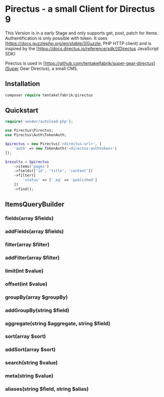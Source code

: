 # Pirectus - a small Client for Directus 9

This Version is in a early Stage and only supports get, post, patch for Items. Authentification is only possible with token.
It uses [https://docs.guzzlephp.org/en/stable/](Guzzle, PHP HTTP client) and is inspired by the [https://docs.directus.io/reference/sdk/](Directus JavaScript SDK)

Pirectus is used in [https://github.com/tentakelfabrik/super-gear-directus](Super Gear Directus), a small CMS.

## Installation

```php
composer require tentakelfabrik/pirectus
```

## Quickstart

```php
require('vendor/autoload.php');

use Pirectus\Pirectus;
use Pirectus\Auth\TokenAuth;

$pirectus = new Pirectus('<directus-url>', [
    'auth' => new TokenAuth('<directus-authtoken>')
]);
```

```php
$results = $pirectus
    ->items('pages')
    ->fields(['id', 'title', 'content'])
    ->filter([
        'status' => ['_eq' => 'published']
    ])
    ->find();
```

## ItemsQueryBuilder

### fields(array $fields)
### addFields(array $fields)
### filter(array $filter)
### addFilter(array $filter)
### limit(int $value)
### offset(int $value)
### groupBy(array $groupBy)
### addGroupBy(string $field)
### aggregate(string $aggregate, string $field)
### sort(array $sort)
### addSort(array $sort)
### search(string $value)
### meta(string $value)
### aliases(string $field, string $alias)